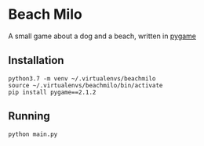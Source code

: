 # Beach Milo

A small game about a dog and a beach, written in [pygame](https://www.pygame.org/)


## Installation


```
python3.7 -m venv ~/.virtualenvs/beachmilo
source ~/.virtualenvs/beachmilo/bin/activate
pip install pygame==2.1.2
```

## Running

```
python main.py
```
